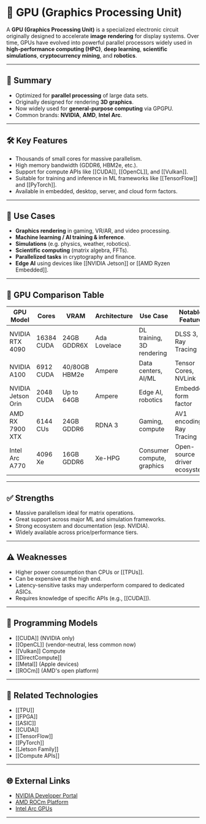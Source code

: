 # 🔷 GPU (Graphics Processing Unit)

A **GPU (Graphics Processing Unit)** is a specialized electronic circuit originally designed to accelerate **image rendering** for display systems. Over time, GPUs have evolved into powerful parallel processors widely used in **high-performance computing (HPC)**, **deep learning**, **scientific simulations**, **cryptocurrency mining**, and **robotics**.

---

## 🧠 Summary

- Optimized for **parallel processing** of large data sets.
- Originally designed for rendering **3D graphics**.
- Now widely used for **general-purpose computing** via GPGPU.
- Common brands: **NVIDIA**, **AMD**, **Intel Arc**.

---

## 🛠️ Key Features

- Thousands of small cores for massive parallelism.
- High memory bandwidth (GDDR6, HBM2e, etc.).
- Support for compute APIs like [[CUDA]], [[OpenCL]], and [[Vulkan]].
- Suitable for training and inference in ML frameworks like [[TensorFlow]] and [[PyTorch]].
- Available in embedded, desktop, server, and cloud form factors.

---

## 🎯 Use Cases

- **Graphics rendering** in gaming, VR/AR, and video processing.
- **Machine learning / AI training & inference**.
- **Simulations** (e.g. physics, weather, robotics).
- **Scientific computing** (matrix algebra, FFTs).
- **Parallelized tasks** in cryptography and finance.
- **Edge AI** using devices like [[NVIDIA Jetson]] or [[AMD Ryzen Embedded]].

---

## 🧪 GPU Comparison Table

| GPU Model            | Cores         | VRAM           | Architecture   | Use Case                  | Notable Feature                |
|----------------------|---------------|----------------|----------------|----------------------------|--------------------------------|
| NVIDIA RTX 4090      | 16384 CUDA    | 24GB GDDR6X    | Ada Lovelace   | DL training, 3D rendering  | DLSS 3, Ray Tracing            |
| NVIDIA A100          | 6912 CUDA     | 40/80GB HBM2e  | Ampere         | Data centers, AI/ML        | Tensor Cores, NVLink          |
| NVIDIA Jetson Orin   | 2048 CUDA     | Up to 64GB     | Ampere         | Edge AI, robotics          | Embedded form factor          |
| AMD RX 7900 XTX      | 6144 CUs      | 24GB GDDR6     | RDNA 3         | Gaming, compute            | AV1 encoding, Ray Tracing     |
| Intel Arc A770       | 4096 Xe       | 16GB GDDR6     | Xe-HPG         | Consumer compute, graphics | Open-source driver ecosystem  |

---

## ✅ Strengths

- Massive parallelism ideal for matrix operations.
- Great support across major ML and simulation frameworks.
- Strong ecosystem and documentation (esp. NVIDIA).
- Widely available across price/performance tiers.

---

## ⚠️ Weaknesses

- Higher power consumption than CPUs or [[TPUs]].
- Can be expensive at the high end.
- Latency-sensitive tasks may underperform compared to dedicated ASICs.
- Requires knowledge of specific APIs (e.g., [[CUDA]]).

---

## 🔧 Programming Models

- [[CUDA]] (NVIDIA only)
- [[OpenCL]] (vendor-neutral, less common now)
- [[Vulkan]] Compute
- [[DirectCompute]]
- [[Metal]] (Apple devices)
- [[ROCm]] (AMD's open platform)

---

## 🧩 Related Technologies

- [[TPU]]
- [[FPGA]]
- [[ASIC]]
- [[CUDA]]
- [[TensorFlow]]
- [[PyTorch]]
- [[Jetson Family]]
- [[Compute APIs]]

---

## 🌐 External Links

- [NVIDIA Developer Portal](https://developer.nvidia.com/)
- [AMD ROCm Platform](https://rocm.docs.amd.com/)
- [Intel Arc GPUs](https://www.intel.com/content/www/us/en/products/docs/arc-discrete-graphics.html)

---
